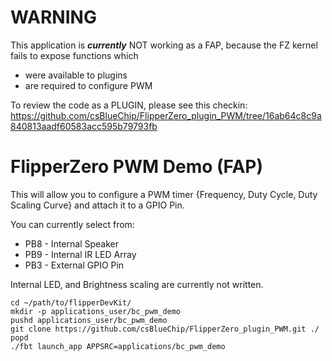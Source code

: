 # WARNING

This application is *__currently__* NOT working as a FAP, because the FZ kernel fails to expose functions which
* were available to plugins
* are required to configure PWM

To review the code as a PLUGIN, please see this checkin: https://github.com/csBlueChip/FlipperZero_plugin_PWM/tree/16ab64c8c9a840813aadf60583acc595b79793fb

# FlipperZero PWM Demo (FAP)

This will allow you to configure a PWM timer {Frequency, Duty Cycle, Duty Scaling Curve} and attach it to a GPIO Pin.

You can currently select from:
* PB8 - Internal Speaker
* PB9 - Internal IR LED Array
* PB3 - External GPIO Pin

Internal LED, and Brightness scaling are currently not written.

```
cd ~/path/to/flipperDevKit/
mkdir -p applications_user/bc_pwm_demo
pushd applications_user/bc_pwm_demo
git clone https://github.com/csBlueChip/FlipperZero_plugin_PWM.git ./
popd
./fbt launch_app APPSRC=applications/bc_pwm_demo
```
